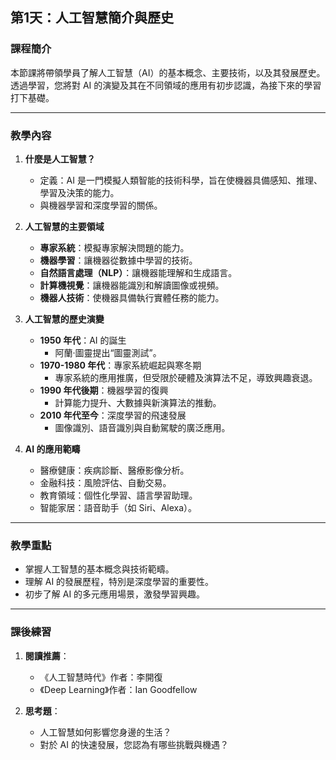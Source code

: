## 第1天：人工智慧簡介與歷史

### 課程簡介  
本節課將帶領學員了解人工智慧（AI）的基本概念、主要技術，以及其發展歷史。透過學習，您將對 AI 的演變及其在不同領域的應用有初步認識，為接下來的學習打下基礎。

---

### 教學內容  

1. **什麼是人工智慧？**  
   - 定義：AI 是一門模擬人類智能的技術科學，旨在使機器具備感知、推理、學習及決策的能力。  
   - 與機器學習和深度學習的關係。  

2. **人工智慧的主要領域**  
   - **專家系統**：模擬專家解決問題的能力。  
   - **機器學習**：讓機器從數據中學習的技術。  
   - **自然語言處理（NLP）**：讓機器能理解和生成語言。  
   - **計算機視覺**：讓機器能識別和解讀圖像或視頻。  
   - **機器人技術**：使機器具備執行實體任務的能力。  

3. **人工智慧的歷史演變**  
   - **1950 年代**：AI 的誕生  
     - 阿蘭·圖靈提出“圖靈測試”。  
   - **1970-1980 年代**：專家系統崛起與寒冬期  
     - 專家系統的應用推廣，但受限於硬體及演算法不足，導致興趣衰退。  
   - **1990 年代後期**：機器學習的復興  
     - 計算能力提升、大數據與新演算法的推動。  
   - **2010 年代至今**：深度學習的飛速發展  
     - 圖像識別、語音識別與自動駕駛的廣泛應用。  

4. **AI 的應用範疇**  
   - 醫療健康：疾病診斷、醫療影像分析。  
   - 金融科技：風險評估、自動交易。  
   - 教育領域：個性化學習、語言學習助理。  
   - 智能家居：語音助手（如 Siri、Alexa）。  

---

### 教學重點  
- 掌握人工智慧的基本概念與技術範疇。  
- 理解 AI 的發展歷程，特別是深度學習的重要性。  
- 初步了解 AI 的多元應用場景，激發學習興趣。

---

### 課後練習  
1. **閱讀推薦**：  
   - 《人工智慧時代》作者：李開復  
   - 《Deep Learning》作者：Ian Goodfellow  

2. **思考題**：  
   - 人工智慧如何影響您身邊的生活？  
   - 對於 AI 的快速發展，您認為有哪些挑戰與機遇？  
